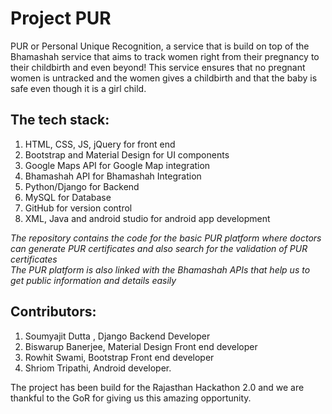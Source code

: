 # Project PUR

PUR or Personal Unique Recognition, a service that is build on top of the Bhamashah service that aims to track women right from their pregnancy to their childbirth and even beyond!
This service ensures that no pregnant women is untracked and the women gives a childbirth and that the baby is safe even though it is a girl child. 

## The tech stack:
1. HTML, CSS, JS, jQuery for front end
2. Bootstrap and Material Design for UI components
3. Google Maps API for Google Map integration
4. Bhamashah API for Bhamashah Integration
5. Python/Django for Backend
6. MySQL for Database
7. GitHub for version control
8. XML, Java and android studio for android app development

<i> The repository contains the code for the basic PUR platform where doctors can generate PUR certificates and also search for the validation of 
PUR certificates <br> 
The PUR platform is also linked with the Bhamashah APIs that help us to get public information and details easily</i>

## Contributors:

1. Soumyajit Dutta , Django Backend Developer
2. Biswarup Banerjee,  Material Design Front end developer
3. Rowhit Swami, Bootstrap Front end developer
4. Shriom Tripathi, Android developer.

The project has been build for the Rajasthan Hackathon 2.0 and we are thankful to the GoR for giving us this amazing opportunity.
